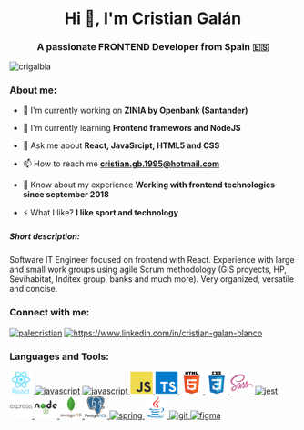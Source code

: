<h1 align="center">Hi 👋, I'm Cristian Galán</h1>
<h3 align="center">A passionate FRONTEND Developer from Spain 🇪🇸</h3>

<p align="left"> <img src="https://komarev.com/ghpvc/?username=crigalbla&label=Profile%20views&color=0e75b6&style=flat" alt="crigalbla" /> </p>

<h3 align="left">About me:</h3>

- 🔭 I'm currently working on **ZINIA by Openbank (Santander)**

- 🌱 I'm currently learning **Frontend framewors and NodeJS**

- 💬 Ask me about **React, JavaSrcipt, HTML5 and CSS**

- 📫 How to reach me **cristian.gb.1995@hotmail.com**

- 📄 Know about my experience **Working with frontend technologies since september 2018**

- ⚡ What I like? **I like sport and technology**

<h5 align="left">Short description:</h5>
<p align="left">Software IT Engineer focused on frontend with React. Experience with large and small work groups using agile Scrum methodology (GIS proyects, HP, Sevihabitat, Inditex group, banks and much more). Very organized, versatile and concise.</p>

<h3 align="left">Connect with me:</h3>
<p align="left">
  <a href="https://twitter.com/palecristian" target="blank"><img align="center" src="https://raw.githubusercontent.com/rahuldkjain/github-profile-readme-generator/master/src/images/icons/Social/twitter.svg" alt="palecristian" height="30" width="40" /></a>
  <a href="https://linkedin.com/in/cristian-galan-blanco" target="blank"><img align="center" src="https://raw.githubusercontent.com/rahuldkjain/github-profile-readme-generator/master/src/images/icons/Social/linked-in-alt.svg" alt="https://www.linkedin.com/in/cristian-galan-blanco" height="30" width="40" /></a>
</p>

<h3 align="left">Languages and Tools:</h3>
<p align="left">
  <a href="https://reactjs.org/" target="_blank" rel="noreferrer"> <img src="https://raw.githubusercontent.com/devicons/devicon/master/icons/react/react-original-wordmark.svg" alt="react" width="40" height="40"/> </a>
  <a href="https://astro.build/" target="_blank" rel="noreferrer"> <img src="https://encrypted-tbn0.gstatic.com/images?q=tbn:ANd9GcR5KhCojo9MAD9u7-vbHjYYFzD69By9d-PWcw&s" alt="javascript" width="40" height="40"/> </a>
  <a href="https://svelte.dev/" target="_blank" rel="noreferrer"> <img src="https://encrypted-tbn0.gstatic.com/images?q=tbn:ANd9GcRRLXF8VSI5tMlBTfy-9UDvnO6OGMOvgGFz5g&s" alt="javascript" width="40" height="40"/> </a>
  <a href="https://developer.mozilla.org/en-US/docs/Web/JavaScript" target="_blank" rel="noreferrer"> <img src="https://raw.githubusercontent.com/devicons/devicon/master/icons/javascript/javascript-original.svg" alt="javascript" width="40" height="40"/> </a>
  <a href="https://www.typescriptlang.org/" target="_blank" rel="noreferrer"> <img src="https://raw.githubusercontent.com/devicons/devicon/master/icons/typescript/typescript-original.svg" alt="typescript" width="40" height="40"/> </a>
  <a href="https://www.w3.org/html/" target="_blank" rel="noreferrer"> <img src="https://raw.githubusercontent.com/devicons/devicon/master/icons/html5/html5-original-wordmark.svg" alt="html5" width="40" height="40"/> </a>
  <a href="https://www.w3schools.com/css/" target="_blank" rel="noreferrer"> <img src="https://raw.githubusercontent.com/devicons/devicon/master/icons/css3/css3-original-wordmark.svg" alt="css3" width="40" height="40"/> </a>
  <a href="https://sass-lang.com" target="_blank" rel="noreferrer"> <img src="https://raw.githubusercontent.com/devicons/devicon/master/icons/sass/sass-original.svg" alt="sass" width="40" height="40"/> </a>
  <a href="https://jestjs.io" target="_blank" rel="noreferrer"> <img src="https://www.vectorlogo.zone/logos/jestjsio/jestjsio-icon.svg" alt="jest" width="40" height="40"/> </a>
  <a href="https://expressjs.com" target="_blank" rel="noreferrer"> <img src="https://raw.githubusercontent.com/devicons/devicon/master/icons/express/express-original-wordmark.svg" alt="express" width="40" height="40"/> </a>
  <a href="https://nodejs.org" target="_blank" rel="noreferrer"> <img src="https://raw.githubusercontent.com/devicons/devicon/master/icons/nodejs/nodejs-original-wordmark.svg" alt="nodejs" width="40" height="40"/> </a>
  <a href="https://www.mongodb.com/" target="_blank" rel="noreferrer"> <img src="https://raw.githubusercontent.com/devicons/devicon/master/icons/mongodb/mongodb-original-wordmark.svg" alt="mongodb" width="40" height="40"/> </a>
  <a href="https://www.postgresql.org" target="_blank" rel="noreferrer"> <img src="https://raw.githubusercontent.com/devicons/devicon/master/icons/postgresql/postgresql-original-wordmark.svg" alt="postgresql" width="40" height="40"/> </a>
  <a href="https://spring.io/" target="_blank" rel="noreferrer"> <img src="https://www.vectorlogo.zone/logos/springio/springio-icon.svg" alt="spring" width="40" height="40"/> </a>
  <a href="https://www.java.com" target="_blank" rel="noreferrer"> <img src="https://raw.githubusercontent.com/devicons/devicon/master/icons/java/java-original.svg" alt="java" width="40" height="40"/> </a>
  <a href="https://git-scm.com/" target="_blank" rel="noreferrer"> <img src="https://www.vectorlogo.zone/logos/git-scm/git-scm-icon.svg" alt="git" width="40" height="40"/> </a>
  <a href="https://www.figma.com/" target="_blank" rel="noreferrer"> <img src="https://www.vectorlogo.zone/logos/figma/figma-icon.svg" alt="figma" width="40" height="40"/> </a>
</p>

